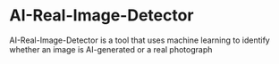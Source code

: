# AI-Real-Image-Detector
AI-Real-Image-Detector is a tool that uses machine learning to identify whether an image is AI-generated or a real photograph
